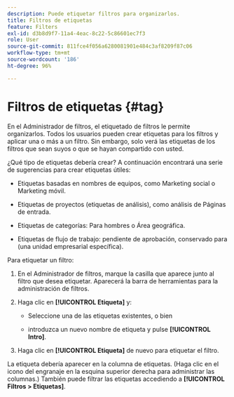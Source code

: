 ```yaml
---
description: Puede etiquetar filtros para organizarlos.
title: Filtros de etiquetas
feature: Filters
exl-id: d3b8d9f7-11a4-4eac-8c22-5c86601ec7f3
role: User
source-git-commit: 811fce4f056a6280081901e484c3af8209f87c06
workflow-type: tm+mt
source-wordcount: '186'
ht-degree: 96%

---
```


# Filtros de etiquetas {#tag}

En el Administrador de filtros, el etiquetado de filtros le permite organizarlos. Todos los usuarios pueden crear etiquetas para los filtros y aplicar una o más a un filtro. Sin embargo, solo verá las etiquetas de los filtros que sean suyos o que se hayan compartido con usted.

¿Qué tipo de etiquetas debería crear? A continuación encontrará una serie de sugerencias para crear etiquetas útiles:

* Etiquetas basadas en nombres de equipos, como Marketing social o Marketing móvil.

* Etiquetas de proyectos (etiquetas de análisis), como análisis de Páginas de entrada.

* Etiquetas de categorías: Para hombres o Área geográfica.

* Etiquetas de flujo de trabajo: pendiente de aprobación, conservado para (una unidad empresarial específica).

Para etiquetar un filtro:

1. En el Administrador de filtros, marque la casilla que aparece junto al filtro que desea etiquetar. Aparecerá la barra de herramientas para la administración de filtros.

1. Haga clic en **[!UICONTROL Etiqueta]** y:

   * Seleccione una de las etiquetas existentes, o bien

   * introduzca un nuevo nombre de etiqueta y pulse **[!UICONTROL Intro]**.

1. Haga clic en **[!UICONTROL Etiqueta]** de nuevo para etiquetar el filtro.

La etiqueta debería aparecer en la columna de etiquetas. (Haga clic en el icono del engranaje en la esquina superior derecha para administrar las columnas.)
También puede filtrar las etiquetas accediendo a **[!UICONTROL Filtros > Etiquetas]**.
